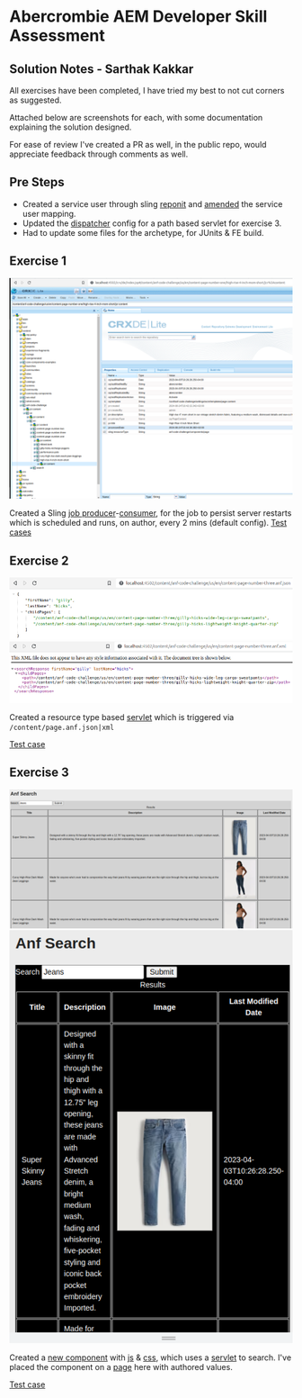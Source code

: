 # Abercrombie AEM Developer Skill Assessment

## Solution Notes - Sarthak Kakkar

All exercises have been completed, I have tried my best to not cut corners as suggested.

Attached below are screenshots for each, with some documentation explaining the solution designed.

For ease of review I've created a PR as well, in the public repo, would appreciate feedback through comments as well.

## Pre Steps

- Created a service user through sling [reponit](ui.apps/src/main/content/jcr_root/apps/anf-code-challenge/config/org.apache.sling.jcr.repoinit.RepositoryInitializer~anf.config) and [amended](ui.apps/src/main/content/jcr_root/apps/anf-code-challenge/config/org.apache.sling.serviceusermapping.impl.ServiceUserMapperImpl.amended-anf.cfg.json) the service user mapping.
- Updated the [dispatcher](dispatcher/src/conf.dispatcher.d/filters/ams_publish_filters.any) config for a path based servlet for exercise 3. 
- Had to update some files for the archetype, for JUnits & FE build.

## Exercise 1

![ex1.png](ui.frontend/src/main/webpack/resources/images/ex1.png)

Created a Sling [job producer](core/src/main/java/com/anf/core/schedulers/ProcessedJobProducer.java)-[consumer](core/src/main/java/com/anf/core/schedulers/ProcessedJobConsumer.java), for the job to persist server restarts which is scheduled and runs, on author, every 2 mins (default config).
[Test cases](core/src/test/java/com/anf/core/schedulers)

## Exercise 2

![ex2-json.png](ui.frontend/src/main/webpack/resources/images/ex2-json.png)
![ex2-xml.png](ui.frontend/src/main/webpack/resources/images/ex2-xml.png)

Created a resource type based [servlet](core/src/main/java/com/anf/core/servlets/SearchServlet.java) which is triggered via `/content/page.anf.json|xml`

[Test case](core/src/test/java/com/anf/core/servlets/SearchServletTest.java)

## Exercise 3

![ex3-desk.png](ui.frontend/src/main/webpack/resources/images/ex3-desk.png)
![ex3-mob.png](ui.frontend/src/main/webpack/resources/images/ex3-mob.png)

Created a [new component](ui.apps/src/main/content/jcr_root/apps/anf-code-challenge/components/anfform) with [js](ui.frontend/src/main/webpack/components/_anfform.js) & [css](ui.frontend/src/main/webpack/components/_anfform.scss), which uses a [servlet](core/src/main/java/com/anf/core/servlets/FulltextSearchServlet.java) to search.
I've placed the component on a [page](ui.content/src/main/content/jcr_root/content/anf-code-challenge/us/en/search/.content.xml) here with authored values.

[Test case](core/src/test/java/com/anf/core/servlets/FulltextSearchServletTest.java)
